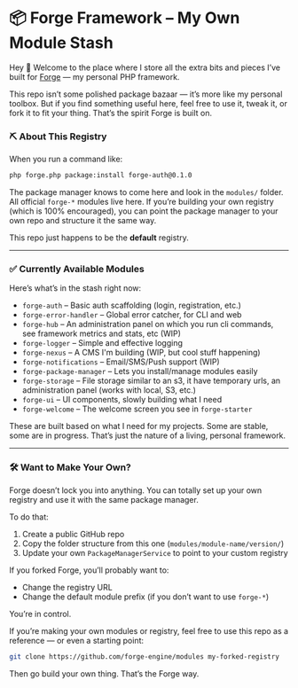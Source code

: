 # 📦 Forge Framework – My Own Module Stash

Hey 👋 Welcome to the place where I store all the extra bits and pieces I’ve built for [Forge](https://github.com/forge-engine/framework) — my personal PHP framework.

This repo isn’t some polished package bazaar — it’s more like my personal toolbox. But if you find something useful here, feel free to use it, tweak it, or fork it to fit your thing. That’s the spirit Forge is built on.

### ⛏️ About This Registry

When you run a command like:

```bash
php forge.php package:install forge-auth@0.1.0
```

The package manager knows to come here and look in the `modules/` folder. All official `forge-*` modules live here. If you’re building your own registry (which is 100% encouraged), you can point the package manager to your own repo and structure it the same way.

This repo just happens to be the **default** registry.

---

### ✅ Currently Available Modules

Here’s what’s in the stash right now:

- `forge-auth` – Basic auth scaffolding (login, registration, etc.)
- `forge-error-handler` – Global error catcher, for CLI and web
- `forge-hub` – An administration panel on which you run cli commands, see framework metrics and stats, etc (WIP)
- `forge-logger` – Simple and effective logging
- `forge-nexus` – A CMS I'm building (WIP, but cool stuff happening)
- `forge-notifications` – Email/SMS/Push support (WIP)
- `forge-package-manager` – Lets you install/manage modules easily
- `forge-storage` – File storage similar to an s3, it have temporary urls, an administration panel (works with local, S3, etc.)
- `forge-ui` – UI components, slowly building what I need
- `forge-welcome` – The welcome screen you see in `forge-starter`

These are built based on what I need for my projects. Some are stable, some are in progress. That’s just the nature of a living, personal framework.

---

### 🛠️ Want to Make Your Own?

Forge doesn’t lock you into anything. You can totally set up your own registry and use it with the same package manager.

To do that:

1. Create a public GitHub repo
2. Copy the folder structure from this one (`modules/module-name/version/`)
3. Update your own `PackageManagerService` to point to your custom registry

If you forked Forge, you’ll probably want to:

- Change the registry URL
- Change the default module prefix (if you don’t want to use `forge-*`)

You’re in control.

If you’re making your own modules or registry, feel free to use this repo as a reference — or even a starting point:

```bash
git clone https://github.com/forge-engine/modules my-forked-registry
```

Then go build your own thing. That’s the Forge way.

